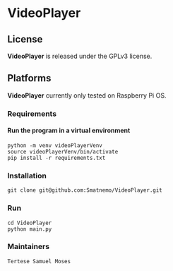 # VideoPlayer

## License
**VideoPlayer** is released under the GPLv3 license.

## Platforms
**VideoPlayer** currently only tested on Raspberry Pi OS.

### Requirements		
#### Run the program in a virtual environment 
	python -m venv videoPlayerVenv
	source videoPlayerVenv/bin/activate
	pip install -r requirements.txt

### Installation
	git clone git@github.com:Smatnemo/VideoPlayer.git
### Run
	cd VideoPlayer
	python main.py 
		
### Maintainers
	Tertese Samuel Moses
